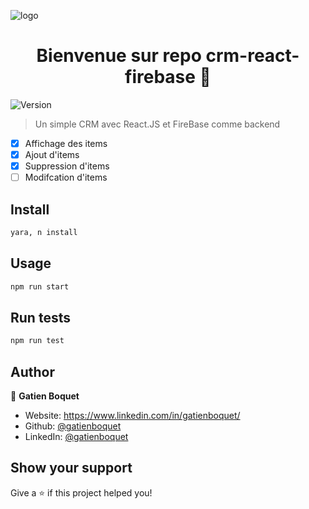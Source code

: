 ![logo](https://www.skcript.com/svrmedia/heroes/firebase-react-native.png)
<h1 align="center">Bienvenue sur repo crm-react-firebase 👋</h1>
<p>
  
  <img alt="Version" src="https://img.shields.io/badge/version-0.0.1-blue.svg?cacheSeconds=2592000" />
</p>



> Un simple CRM avec React.JS et FireBase comme backend

- [x] Affichage des items
- [x] Ajout d'items
- [x] Suppression d'items
- [ ] Modifcation d'items

## Install

```sh
yara, n install  
```

## Usage

```sh
npm run start
```

## Run tests

```sh
npm run test
```

## Author

👤 **Gatien Boquet**

* Website: https://www.linkedin.com/in/gatienboquet/
* Github: [@gatienboquet  ](https://github.com/gatienboquet  )
* LinkedIn: [@gatienboquet   ](https://linkedin.com/in/gatienboquet   )

## Show your support

Give a ⭐️ if this project helped you!